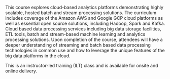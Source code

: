 This course explores cloud-based analytics platforms demonstrating highly scalable, hosted batch and stream processing solutions. The curriculum includes coverage of the Amazon AWS and Google GCP cloud platforms as well as essential open source solutions, including Hadoop, Spark and Kafka. Cloud based data processing services including big data storage facilities, ETL tools, batch and stream-based machine learning and analytics processing solutions. Upon completion of the course, attendees will have a deeper understanding of streaming and batch based data processing technologies in common use and how to leverage the unique features of the big data platforms in the cloud.

This is an instructor-led training (ILT) class and is available for onsite and online delivery.
